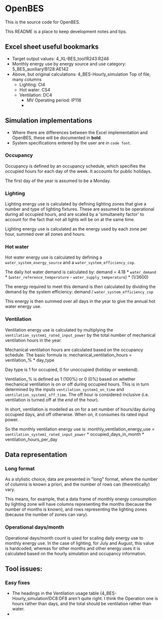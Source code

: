 # OpenBES

This is the source code for OpenBES.

This README is a place to keep development notes and tips.

## Excel sheet useful bookmarks

- Target output values: 4_XL-BES_tool!R243:R248
- Monthly energy use by energy source and use category: 5_BES_auxiliary!B128:AE142
- Above, but original calculations: 4_BES-Hourly_simulation Top of file, many columns
  - Lighting: CI4
  - Hot water: CS4
  - Ventilation: DC4
    - MV Operating period: IP118
    - 

## Simulation implementations

- Where there are differences between the Excel implementation and OpenBES, these will be documented in **bold**.
- System specifications entered by the user are in `code font`.

### Occupancy

Occupancy is defined by an occupancy schedule, which specifies the occupied hours for each day of the week.
It accounts for public holidays.

The first day of the year is assumed to be a Monday.

### Lighting

Lighting energy use is calculated by defining lighting zones that give a number and type of lighting fixtures.
These are assumed to be operational during all occupied hours, and are scaled by a 'simultaneity factor' to 
account for the fact that not all lights will be on at the same time.

Lighting energy use is calculated as the energy used by each zone per hour, summed over all zones and hours.

### Hot water

Hot water energy use is calculated by defining a `water_system_energy_source` and a `water_system_efficiency_cop`.

The daily hot water demand is calculated by:
    demand = 4.18 * `water_demand` * (`water_reference_temperature` - `water_supply_temperature`) * (1/3600)

The energy required to meet this demand is then calculated by dividing the demand by the system efficiency:
    demand / `water_system_efficiency_cop`

This energy is then summed over all days in the year to give the annual hot water energy use.

### Ventilation

Ventilation energy use is calculated by multiplying the `ventilation_system1_rated_input_power`
by the total number of mechanical ventilation hours in the year.

Mechanical ventilation hours are calculated based on the occupancy schedule.
The basic formula is:
    mechanical_ventilation_hours = ventilation_% * day_type

Day type is 1 for occupied, 0 for unoccupied (holiday or weekend). 

Ventilation_% is defined as 1 (100%) or 0 (0%) based on whether mechanical ventilation is on or off during occupied hours.
This is in turn determined by the inputs `ventilation_system1_on_time` and `ventilation_system1_off_time`.
The off hour is considered inclusive (i.e. ventilation is turned off at the _end_ of the hour).

In short, ventilation is modelled as on for a set number of hours/day during occupied days, and off otherwise.
When on, it consumes its rated input power.

So the monthly ventilation energy use is:
    monthly_ventilation_energy_use = `ventilation_system1_rated_input_power` * occupied_days_in_month * ventilation_hours_per_day

## Data representation

### Long format

As a stylistic choice, data are presented in "long" format, where the number of columns is known a priori, 
and the number of rows can (theoretically) vary.

This means, for example, that a data frame of monthly energy consumption by lighting zone will have columns
representing the months (because the number of months is known), and rows representing the lighting zones 
(because the number of zones can vary).

### Operational days/month

Operational days/month count is used for scaling daily energy use to monthly energy use. 
In the case of lighting, for July and August, this value is hardcoded, whereas for other months and other
energy uses it is calculated based on the hourly simulation and occupancy information.


## Tool issues:

### Easy fixes

- The headings in the Ventilation usage table (4_BES-Hourly_simulation!DC8:DF8 aren't quite right. I think the Operation one is hours rather than days, and the total should be ventilation rather than water.
- 
